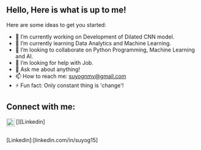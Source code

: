 ## Hello, Here is what is up to me!



Here are some ideas to get you started:

- 🔭 I’m currently working on Development of Dilated CNN model.
- 🌱 I’m currently learning Data Analytics and Machine Learning.
- 👯 I’m looking to collaborate on Python Programming, Machine Learning and AI.
- 🤔 I’m looking for help with Job.
- 💬 Ask me about anything!
- 📫 How to reach me: suyognmv@gmail.com
- ⚡ Fun fact: Only constant thing is 'change'!

## Connect with me:

[<img align="left" alt="Suyog153 | LinkedIn" width="22px" src="https://cdn.jsdelivr/npm/simple-icons@v3/icons/linkedin.svg" />][Linkedin]

<br />
[Linkedin]:[linkedin.com/in/suyog15]
